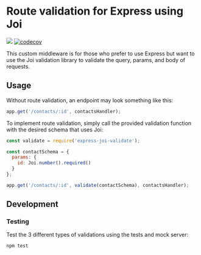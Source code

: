 # Route validation for Express using Joi

![](https://travis-ci.org/tinacious/express-joi-validate.svg?branch=master)
[![codecov](https://codecov.io/gh/tinacious/express-joi-validate/branch/master/graph/badge.svg)](https://codecov.io/gh/tinacious/express-joi-validate)

This custom middleware is for those who prefer to use Express but want to use the Joi validation library to validate the query, params, and body of requests.

## Usage

Without route validation, an endpoint may look something like this:

```js
app.get('/contacts/:id', contactsHandler);
```

To implement route validation, simply call the provided validation function with the desired schema that uses Joi:

```js
const validate = require('express-joi-validate');

const contactSchema = {
  params: {
    id: Joi.number().required()
  }
};

app.get('/contacts/:id', validate(contactSchema), contactsHandler);
```

## Development

### Testing

Test the 3 different types of validations using the tests and mock server:

```
npm test
```
